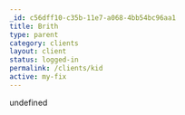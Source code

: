```yaml
---
_id: c56dff10-c35b-11e7-a068-4bb54bc96aa1
title: Brith
type: parent
category: clients
layout: client
status: logged-in
permalink: /clients/kid
active: my-fix
---
```

undefined
